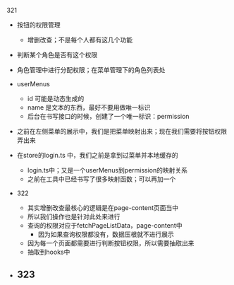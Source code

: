 321
  - 按钮的权限管理  
    - 增删改查；不是每个人都有这几个功能
  - 判断某个角色是否有这个权限
  - 角色管理中进行分配权限；在菜单管理下的角色列表处
  - userMenus
    - id 可能是动态生成的
    - name 是文本的东西，最好不要用做唯一标识
    - 后台在书写接口的时候，创建了一个唯一标识：permission
  - 之前在左侧菜单的展示中，我们是把菜单映射出来；现在我们需要将按钮权限弄出来
  - 在store的login.ts 中，我们之前是拿到过菜单并本地缓存的
    - login.ts中；又是一个userMenus到permission的映射关系
    - 之前在工具中已经书写了很多映射函数；可以再加一个

- 322
  - 其实增删改查最核心的逻辑是在page-content页面当中
  - 所以我们操作也是针对此处来进行
  - 查询的权限对应于fetchPageListData，page-content中
    - 因为如果查询权限都没有，数据压根就不进行展示
  - 因为每一个页面都需要进行判断按钮权限，所以需要抽取出来
  - 抽取到hooks中

- 323
  - 
